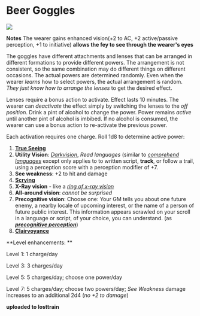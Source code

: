 # Beer Goggles

![](https://i.imgur.com/aitlVw6.jpg)

**Notes**
The wearer gains enhanced vision(+2 to AC, +2 active/passive perception, +1 to initiative) **allows the fey to see through the wearer's eyes**

The goggles have different attachments and lenses that can be arranged in different formations to provide different powers. The arrangement is not consistent, so the same combination may do different things on different occasions. The actual powers are determined randomly. Even when the wearer *learns* how to select powers, the actual arrangement is random. *They just know how to arrange the lenses* to get the desired effect.

Lenses require a bonus action to activate. Effect lasts 10 minutes. The wearer can *deactivate* the effect simply by switching the lenses to the *off position*. Drink a pint of alcohol to change the power. Power remains *active* until another pint of alcohol is imbibed. If no alcohol is consumed, the wearer can use a bonus action to re-activate the previous power. 

Each activation requires one charge. Roll 1d8 to determine active power:

1. **[True Seeing](https://www.dndbeyond.com/spells/true-seeing)**
1. **Utility Vision**: *[Darkvision](https://www.dndbeyond.com/spells/darkvision)*, *Read languages* (similar to [*comprehend languages*](https://www.dndbeyond.com/spells/comprehend-languages) except only applies to to written script, **track**, or follow a trail, using a perception score with a perception modifier of +7.
1. **See weakness**: +2 to hit and damage
1. [**Scrying**](https://www.dndbeyond.com/spells/scrying)
1. **X-Ray vision** - like a [*ring of x-ray vision*](https://forgottenrealms.fandom.com/wiki/Ring_of_X-ray_vision#:~:text=A%20ring%20of%20X-ray%20vision%20was%20a%20magic,could%20penetrate%20the%20solid%20barrier%20in%20every%20direction.)
1. **All-around vision**: *cannot be surprised*
2. **Precognitive vision**: Choose one: Your GM tells you about one future enemy, a nearby locale of upcoming interest, or the name of a person of future public interest. This information appears scrawled on your scroll in a language or script, of your choice, you can understand. (as [***precognitive perception***](https://www.dandwiki.com/wiki/Precognitive_Perception_(5e_Spell)))
3. [**Clairvoyance**](https://www.dndbeyond.com/spells/clairvoyance)



**Level enhancements:
**

Level 1: 1 charge/day

Level 3: 3 charges/day

Level 5: 5 charges/day; choose one power/day

Level 7: 5 charges/day; choose two powers/day; *See Weakness* damage increases to an additional 2d4 (*no +2 to damage*)


**uploaded to losttrain**
